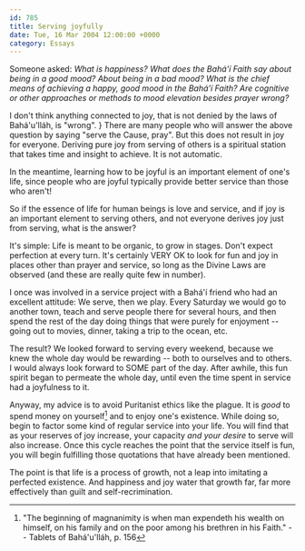 ```yaml
---
id: 785
title: Serving joyfully
date: Tue, 16 Mar 2004 12:00:00 +0000
category: Essays
---
```


Someone asked: *What is happiness?  What does the Bahá'í Faith say about
being in a good mood?  About being in a bad mood?  What is the chief
means of achieving a happy, good mood in the Bahá'í Faith?  Are
cognitive or other approaches or methods to mood elevation besides
prayer wrong?*

I don't think anything connected to joy, that is not denied by the laws
of Bahá'u'lláh, is "wrong".  } There are many people who will answer the
above question by saying "serve the Cause, pray".  But this does not
result in joy for everyone.  Deriving pure joy from serving of others is
a spiritual station that takes time and insight to achieve.  It is not
automatic.

In the meantime, learning how to be joyful is an important element of
one's life, since people who are joyful typically provide better service
than those who aren't!

So if the essence of life for human beings is love and service, and if
joy is an important element to serving others, and not everyone derives
joy just from serving, what is the answer?

It's simple: Life is meant to be organic, to grow in stages.  Don't
expect perfection at every turn.  It's certainly VERY OK to look for fun
and joy in places other than prayer and service, so long as the Divine
Laws are observed (and these are really quite few in number).

I once was involved in a service project with a Bahá'í friend who had an
excellent attitude: We serve, then we play.  Every Saturday we would go
to another town, teach and serve people there for several hours, and
then spend the rest of the day doing things that were purely for
enjoyment -- going out to movies, dinner, taking a trip to the ocean,
etc.

The result?  We looked forward to serving every weekend, because we knew
the whole day would be rewarding -- both to ourselves and to others.  I
would always look forward to SOME part of the day.  After awhile, this
fun spirit began to permeate the whole day, until even the time spent in
service had a joyfulness to it.

Anyway, my advice is to avoid Puritanist ethics like the plague.  It is
*good* to spend money on yourself[^1] and to enjoy one's existence.  While
doing so, begin to factor some kind of regular service into your life.
You will find that as your reserves of joy increase, your capacity *and
your desire* to serve will also increase.  Once this cycle reaches the
point that the service itself is fun, you will begin fulfilling those
quotations that have already been mentioned.

The point is that life is a process of growth, not a leap into imitating
a perfected existence.  And happiness and joy water that growth far, far
more effectively than guilt and self-recrimination.

[^1]:  "The beginning of magnanimity is when man expendeth his wealth on
himself, on his family and on the poor among his brethren in his
Faith." -- Tablets of Bahá'u'lláh, p. 156



